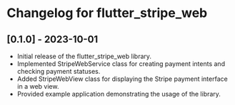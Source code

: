 # Changelog for flutter_stripe_web

## [0.1.0] - 2023-10-01
- Initial release of the flutter_stripe_web library.
- Implemented StripeWebService class for creating payment intents and checking payment statuses.
- Added StripeWebView class for displaying the Stripe payment interface in a web view.
- Provided example application demonstrating the usage of the library.